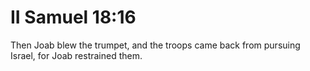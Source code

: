 # II Samuel 18:16

Then Joab blew the trumpet, and the troops came back from pursuing Israel, for Joab restrained them.
